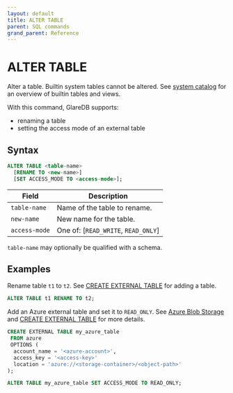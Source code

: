 ```yaml
---
layout: default
title: ALTER TABLE
parent: SQL commands
grand_parent: Reference
---
```


# ALTER TABLE

Alter a table. Builtin system tables cannot be altered. See [system
catalog] for an overview of builtin tables and views.

With this command, GlareDB supports:

- renaming a table
- setting the access mode of an external table

## Syntax

```sql
ALTER TABLE <table-name>
  [RENAME TO <new-name>]
  [SET ACCESS_MODE TO <access-mode>];
```

| Field         | Description                           |
| ------------- | ------------------------------------- |
| `table-name`  | Name of the table to rename.          |
| `new-name`    | New name for the table.               |
| `access-mode` | One of: \[`READ_WRITE`, `READ_ONLY`\] |

`table-name` may optionally be qualified with a schema.

## Examples

Rename table `t1` to `t2`. See [CREATE EXTERNAL TABLE] for adding a table.

```sql
ALTER TABLE t1 RENAME TO t2;
```

Add an Azure external table and set it to `READ_ONLY`. See [Azure Blob Storage]
and [CREATE EXTERNAL TABLE] for more details.

```sql
CREATE EXTERNAL TABLE my_azure_table
 FROM azure
 OPTIONS (
  account_name = '<azure-account>',
  access_key = '<access-key>'
  location = 'azure://<storage-container>/<object-path>'
);

ALTER TABLE my_azure_table SET ACCESS_MODE TO READ_ONLY;
```

[CREATE EXTERNAL TABLE]: /glaredb/sql-commands/create-external-table/
[system catalog]: /glaredb/system-catalog/index/
[Azure Blob Storage]: /docs/data-sources/supported/azure
